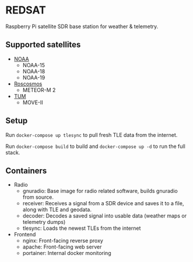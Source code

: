 # REDSAT
Raspberry Pi satellite SDR base station for weather &amp; telemetry.

## Supported satellites
- [NOAA](https://www.ospo.noaa.gov/Operations/POES/status.html)
    - NOAA-15
    - NOAA-18
    - NOAA-19
- [Roscosmos](https://nssdc.gsfc.nasa.gov/nmc/spacecraft/display.action?id=2014-037A)
    - METEOR-M 2
- [TUM](https://www.move2space.de/MOVE-II/)
    - MOVE-II

## Setup
Run ```docker-compose up tlesync``` to pull fresh TLE data from the internet.

Run ```docker-compose build``` to build and ```docker-compose up -d``` to run the full stack.

## Containers
- Radio
    - gnuradio: Base image for radio related software, builds gnuradio from source.
    - receiver: Receives a signal from a SDR device and saves it to a file, along with TLE and geodata.
    - decoder: Decodes a saved signal into usable data (weather maps or telemetry dumps)
    - tlesync: Loads the newest TLEs from the internet
- Frontend
    - nginx: Front-facing reverse proxy
    - apache: Front-facing web server
    - portainer: Internal docker monitoring
